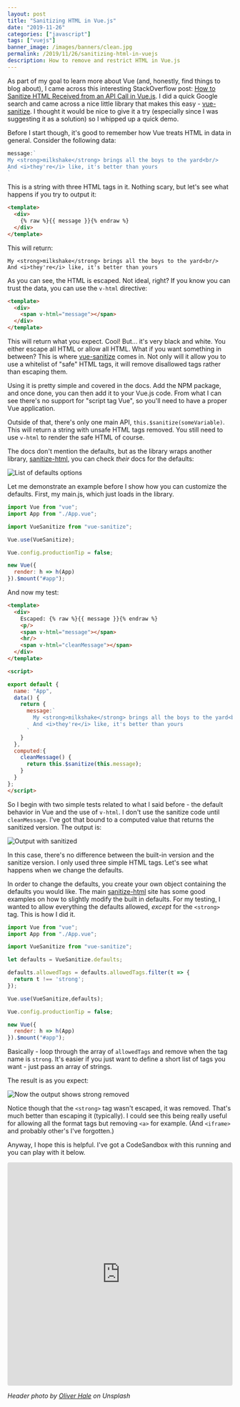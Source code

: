 ```yaml
---
layout: post
title: "Sanitizing HTML in Vue.js"
date: "2019-11-26"
categories: ["javascript"]
tags: ["vuejs"]
banner_image: /images/banners/clean.jpg
permalink: /2019/11/26/sanitizing-html-in-vuejs
description: How to remove and restrict HTML in Vue.js
---
```


As part of my goal to learn more about Vue (and, honestly, find things to blog about), I came across this interesting StackOverflow post: [How to Sanitize HTML Received from an API Call in Vue.js](https://stackoverflow.com/questions/59057780/how-to-sanitize-html-received-from-an-api-call-in-vuejs/59057815#59057815). I did a quick Google search and came across a nice little library that makes this easy - [vue-sanitize](https://www.npmjs.com/package/vue-sanitize). I thought it would be nice to give it a try (especially since I was suggesting it as a solution) so I whipped up a quick demo.

Before I start though, it's good to remember how Vue treats HTML in data in general. Consider the following data:

```js
message:`
My <strong>milkshake</strong> brings all the boys to the yard<br/>
And <i>they're</i> like, it's better than yours
`
```

This is a string with three HTML tags in it. Nothing scary, but let's see what happens if you try to output it:

```html
<template>
  <div>
    {% raw %}{{ message }}{% endraw %}
  </div>
</template>
```

This will return:

	My <strong>milkshake</strong> brings all the boys to the yard<br/> 
	And <i>they're</i> like, it's better than yours 

As you can see, the HTML is escaped. Not ideal, right? If you know you can trust the data, you can use the `v-html` directive:

```html
<template>
  <div>
    <span v-html="message"></span>
  </div>
</template>
```

This will return what you expect. Cool! But... it's very black and white. You either escape all HTML or allow all HTML. What if you want something in between? This is where [vue-sanitize](https://www.npmjs.com/package/vue-sanitize) comes in. Not only will it allow you to use a whitelist of "safe" HTML tags, it will remove disallowed tags rather than escaping them. 

Using it is pretty simple and covered in the docs. Add the NPM package, and once done, you can then add it to your Vue.js code. From what I can see there's no support for "script tag Vue", so you'll need to have a proper Vue application. 

Outside of that, there's only one main API, `this.$sanitize(someVariable)`. This will return a string with unsafe HTML tags removed. You still need to use `v-html` to render the safe HTML of course. 

The docs don't mention the defaults, but as the library wraps another library, [sanitize-html](https://github.com/apostrophecms/sanitize-html), you can check *their* docs for the defaults:

<img src="https://static.raymondcamden.com/images/2019/11/sani.png" alt="List of defaults options" class="imgborder imgcenter">

Let me demonstrate an example before I show how you can customize the defaults. First, my main.js, which just loads in the library.

```js
import Vue from "vue";
import App from "./App.vue";

import VueSanitize from "vue-sanitize";

Vue.use(VueSanitize);

Vue.config.productionTip = false;

new Vue({
  render: h => h(App)
}).$mount("#app");
```

And now my test:

```html
<template>
  <div>
    Escaped: {% raw %}{{ message }}{% endraw %}
    <p/>
    <span v-html="message"></span>
    <hr/>
    <span v-html="cleanMessage"></span>
  </div>
</template>

<script>

export default {
  name: "App",
  data() {
    return {
      message:`
        My <strong>milkshake</strong> brings all the boys to the yard<br/>
        And <i>they're</i> like, it's better than yours
      `
    }    
  },
  computed:{
    cleanMessage() {
      return this.$sanitize(this.message);
    }
  }
};
</script>
```

So I begin with two simple tests related to what I said before - the default behavior in Vue and the use of `v-html`. I don't use the sanitize code until `cleanMessage`. I've got that bound to a computed value that returns the sanitized version. The output is:

<img src="https://static.raymondcamden.com/images/2019/11/sani2.png" alt="Output with sanitized" class="imgborder imgcenter">

In this case, there's no difference between the built-in version and the sanitize version. I only used three simple HTML tags. Let's see what happens when we change the defaults. 

In order to change the defaults, you create your own object containing the defaults you would like. The main [sanitize-html](https://github.com/apostrophecms/sanitize-html#readme) site has some good examples on how to slightly modify the built in defaults. For my testing, I wanted to allow everything the defaults allowed, *except* for the `<strong>` tag. This is how I did it.

```js
import Vue from "vue";
import App from "./App.vue";

import VueSanitize from "vue-sanitize";

let defaults = VueSanitize.defaults;

defaults.allowedTags = defaults.allowedTags.filter(t => {
  return t !== 'strong';
});

Vue.use(VueSanitize,defaults);

Vue.config.productionTip = false;

new Vue({
  render: h => h(App)
}).$mount("#app");

```

Basically - loop through the array of `allowedTags` and remove when the tag name is `strong`. It's easier if you just want to define a short list of tags you want - just pass an array of strings. 

The result is as you expect:

<img src="https://static.raymondcamden.com/images/2019/11/sani3.png" alt="Now the output shows strong removed" class="imgborder imgcenter">

Notice though that the `<strong>` tag wasn't escaped, it was removed. That's much better than escaping it (typically). I could see this being really useful for allowing all the format tags but removing `<a>` for example. (And `<iframe>` and probably other's I've forgotten.) 

Anyway, I hope this is helpful. I've got a CodeSandbox with this running and you can play with it below.

<iframe
     src="https://codesandbox.io/embed/vue-template-025et?fontsize=14&hidenavigation=1&theme=dark"
     style="width:100%; height:500px; border:0; border-radius: 4px; overflow:hidden;"
     title="Vue Sanitize Example"
     allow="geolocation; microphone; camera; midi; vr; accelerometer; gyroscope; payment; ambient-light-sensor; encrypted-media; usb"
     sandbox="allow-modals allow-forms allow-popups allow-scripts allow-same-origin"
   ></iframe>

<i>Header photo by <a href="https://unsplash.com/@4themorningshoot?utm_source=unsplash&utm_medium=referral&utm_content=creditCopyText">Oliver Hale</a> on Unsplash</i>
